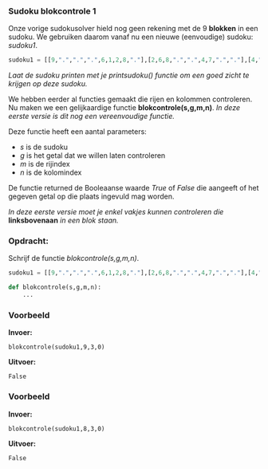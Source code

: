 ### Sudoku blokcontrole 1
Onze vorige sudokusolver hield nog geen rekening met de 9 **blokken** in een sudoku. We gebruiken daarom vanaf nu een nieuwe (eenvoudige) sudoku: *sudoku1*.
```python
sudoku1 = [[9,".",".",".",6,1,2,8,"."],[2,6,8,".",".",4,7,".","."],[4,".",".",5,".",8,".",3,9],[".",8,".",2,5,".",1,4,"."],[".",".",4,8,1,".",".",9,3],[1,5,9,".",".",3,".",".",6],[5,".",2,".",".",7,4,".",8],[".",1,".",9,4,".",".",7,5],[".",4,7,1,8,".",9,".","."]]
```
*Laat de sudoku printen met je printsudoku() functie om een goed zicht te krijgen op deze sudoku.*


We hebben eerder al functies gemaakt die rijen en kolommen controleren. Nu maken we een gelijkaardige functie **blokcontrole(s,g,m,n)**. *In deze eerste versie is dit nog een vereenvoudige functie.*

Deze functie heeft een aantal parameters:

- *s* is de sudoku
- *g* is het getal dat we willen laten controleren
- *m* is de rijindex
- *n* is de kolomindex

De functie returned de Booleaanse waarde *True* of *False* die aangeeft of het gegeven getal op die plaats ingevuld mag worden.

*In deze eerste versie moet je enkel vakjes kunnen controleren die* **linksbovenaan** *in een blok staan.*


### Opdracht: 
Schrijf de functie *blokcontrole(s,g,m,n)*.
```python
sudoku1 = [[9,".",".",".",6,1,2,8,"."],[2,6,8,".",".",4,7,".","."],[4,".",".",5,".",8,".",3,9],[".",8,".",2,5,".",1,4,"."],[".",".",4,8,1,".",".",9,3],[1,5,9,".",".",3,".",".",6],[5,".",2,".",".",7,4,".",8],[".",1,".",9,4,".",".",7,5],[".",4,7,1,8,".",9,".","."]]

def blokcontrole(s,g,m,n):
    ...
```


### Voorbeeld
**Invoer:**

    blokcontrole(sudoku1,9,3,0)
    
**Uitvoer:**

    False

### Voorbeeld
**Invoer:**

    blokcontrole(sudoku1,8,3,0)
    
**Uitvoer:**

    False
